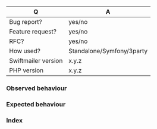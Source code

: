 <!-- Please fill in this template according to your issue. -->

| Q                   | A
| ------------------- | -----
| Bug report?         | yes/no
| Feature request?    | yes/no
| RFC?                | yes/no
| How used?           | Standalone/Symfony/3party
| Swiftmailer version | x.y.z
| PHP version         | x.y.z

### Observed behaviour
<!-- What does the code do? -->

### Expected behaviour
<!-- What should the code do? -->

### Index
<!-- Index to reproduce the issue. -->
